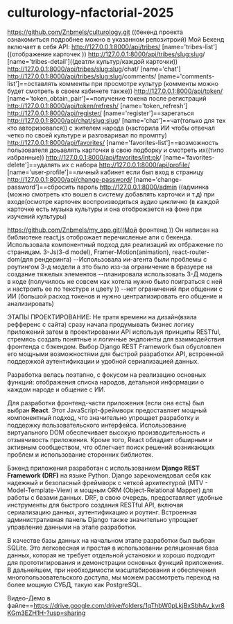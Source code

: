 # culturology-nfactorial-2025


https://github.com/Znbmels/culturology.git ((бекенд проекта ознакомиться подробнее можно в указанном репозитроий)
Мой Бекенд включает в себя API:
http://127.0.0.1:8000/api/tribes/ [name='tribes-list']((отображение карточек ))
http://127.0.0.1:8000/api/tribes/<slug:slug>/ [name='tribes-detail']((деатли культур/каждой карточки))
http://127.0.0.1:8000/api/tribes/<slug:slug>/chat/ [name='chat'] 
http://127.0.0.1:8000/api/tribes/<slug:slug>/comments/ [name='comments-list']==оставлять комменты при просмотре культур (комменты можно будет смотреть в своем кабинете также))
http://127.0.0.1:8000/api/token/ [name='token_obtain_pair']==получение токена после регистраций
http://127.0.0.1:8000/api/token/refresh/ [name='token_refresh']
http://127.0.0.1:8000/api/register/ [name='register']==зарегаться
http://127.0.0.1:8000/api/chat/<slug:slug>/ [name='chat']==чат(только для тех кто авторизовался)) с жителем народа (насторила ИИ чтобы отвечал четко по своей культуре и разговаривал по промпту)
http://127.0.0.1:8000/api/favorites/ [name='favorites-list']==возможность пользователя доьавлять карточки в свою подборку и смотреть их((типо избранные))
http://127.0.0.1:8000/api/favorites/<int:pk>/ [name='favorites-delete']==удалять их с набора
http://127.0.0.1:8000/api/profile/ [name='user-profile']==личный кабинет если был вход в страницу
http://127.0.0.1:8000/api/change-password/ [name='change-password']==сбросить пароль
http://127.0.0.1:8000/admin ((админка (можно смотреть кто вошел в систему добавлять карточки и т.д)
при входе(осмотре карточек воспроизводиться аудио циклично (в каждой карточке есть музыка культуры и она отоброжается на фоне при изучений культуры)

https://github.com/Znbmels/my_app.git((Мой фронтенд ))
Он написан на библиотеке react,js отоброжает перечисленые апи с бекенда. Использовала компонентный подход для реализаций их отбражение по страницам.
3-Js(3-d model), Framer-Motion(animation), react-router-dom(для рендеринга)
--Использовала ии-агента были проблемы с роутингом 3-д модели а это было изз-за ограничение в бразуере на создание тяжелых элементов
--планировала использовать 3-Д модель в коде (получилось не совсем как хотела нужно было поиграться с ней и настроить ее по  текстуре и цвету ))
--нет ограничений при общении с ИИ (большой расход токенов и нужно централизировать его общение и анализировать)

ЭТАПЫ ПРОЕКТИРОВАНИЕ:
Не тратя времени на дизайн(взяла рефференс с сайта) сразу начала продумывать бизнес логику приложений затем в проектировании API используя принципы RESTful, стремясь создать понятные и логичные эндпоинты для взаимодействия фронтенда с бэкендом. Выбор Django REST Framework был обусловлен его мощными возможностями для быстрой разработки API, встроенной поддержкой аутентификации и удобной сериализацией данных.

Разработка велась поэтапно, с фокусом на реализацию основных функций: отображения списка народов, детальной информации о каждом народе и общение с ИИ. 

Для разработки фронтенд-части приложения (если она есть) был выбран **React**. Этот JavaScript-фреймворк предоставляет мощный компонентный подход, что значительно упрощает разработку и поддержку пользовательского интерфейса. Использование виртуального DOM обеспечивает высокую производительность и отзывчивость приложения. Кроме того, React обладает обширным и активным сообществом, что облегчает поиск решений возникающих проблем и использование сторонних библиотек.

Бэкенд приложения разработан с использованием **Django REST Framework (DRF)** на языке Python. Django зарекомендовал себя как надежный и безопасный фреймворк с четкой архитектурой (MTV - Model-Template-View) и мощным ORM (Object-Relational Mapper) для работы с базами данных. DRF, в свою очередь, предоставляет удобные инструменты для быстрого создания RESTful API, включая сериализацию данных, аутентификацию и роутинг. Встроенная административная панель Django также значительно упрощает управление данными на этапе разработки.

В качестве базы данных на начальном этапе разработки был выбран SQLite. Это легковесная и простая в использовании реляционная база данных, которая не требует отдельной установки и хорошо подходит для прототипирования и демонстрации основных функций приложения. В дальнейшем, при необходимости масштабирования и обеспечения многопользовательского доступа, мы можем рассмотреть переход на более мощную СУБД, такую как PostgreSQL.

Видео-Демо в файле==https://drive.google.com/drive/folders/1qThbW0pLkjBxSbhAv_kvr8KGm3EZH1H-?usp=sharing
